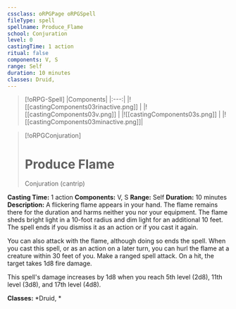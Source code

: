 ```yaml
---
cssclass: oRPGPage oRPGSpell
fileType: spell
spellname: Produce_Flame
school: Conjuration
level: 0
castingTime: 1 action
ritual: false
components: V, S
range: Self
duration: 10 minutes
classes: Druid,
---
```

> [!oRPG-Spell]
> |Components|
> |:---:|
> |![[castingComponents03rinactive.png]] |
> |![[castingComponents03v.png]] |
> |![[castingComponents03s.png]] |
> |![[castingComponents03minactive.png]]|

> [!oRPGConjuration]
>#  Produce Flame
> Conjuration  (cantrip)

**Casting Time:** 1 action
**Components:** V, S
**Range:** Self
**Duration:**  10 minutes
**Description:**
A flickering flame appears in your hand. The flame remains there for the duration and harms neither you nor your equipment. The flame sheds bright light in a 10-foot radius and dim light for an additional 10 feet. The spell ends if you dismiss it as an action or if you cast it again.



 You can also attack with the flame, although doing so ends the spell. When you cast this spell, or as an action on a later turn, you can hurl the flame at a creature within 30 feet of you. Make a ranged spell attack. On a hit, the target takes 1d8 fire damage.



 This spell's damage increases by 1d8 when you reach 5th level (2d8), 11th level (3d8), and 17th level (4d8).



**Classes:**  *Druid, *



